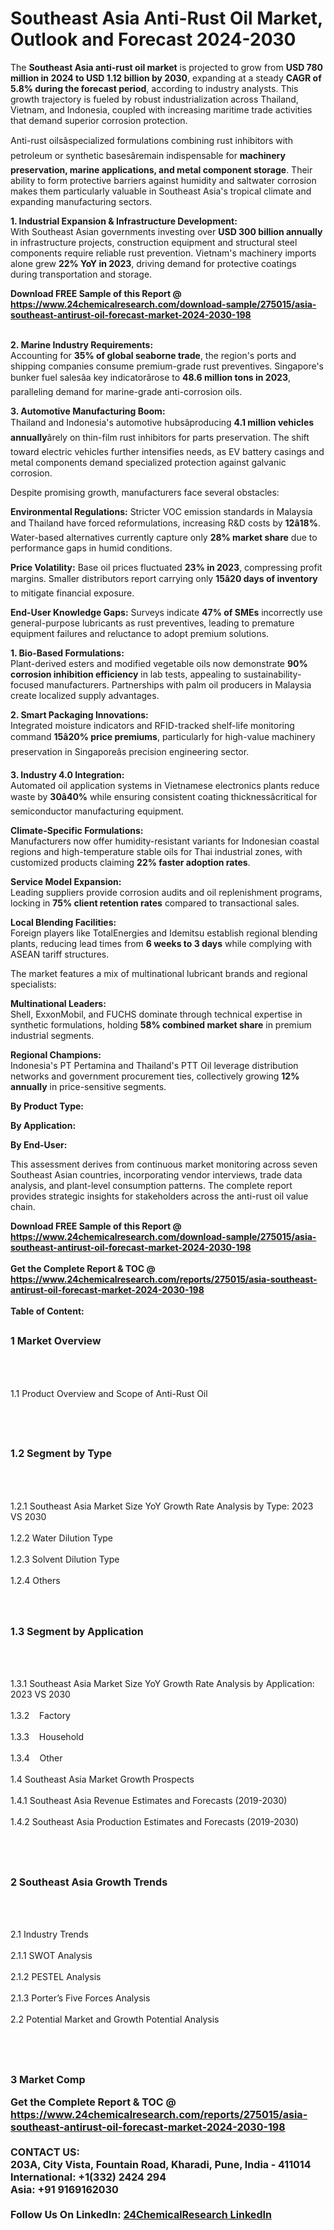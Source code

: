 <h1>Southeast Asia Anti-Rust Oil Market, Outlook and Forecast 2024-2030</h1><p>The <strong>Southeast Asia anti-rust oil market</strong> is projected to grow from <strong>USD 780 million in 2024 to USD 1.12 billion by 2030</strong>, expanding at a steady <strong>CAGR of 5.8% during the forecast period</strong>, according to industry analysts. This growth trajectory is fueled by robust industrialization across Thailand, Vietnam, and Indonesia, coupled with increasing maritime trade activities that demand superior corrosion protection.</p><p>Anti-rust oilsâspecialized formulations combining rust inhibitors with petroleum or synthetic basesâremain indispensable for <strong>machinery preservation, marine applications, and metal component storage</strong>. Their ability to form protective barriers against humidity and saltwater corrosion makes them particularly valuable in Southeast Asia's tropical climate and expanding manufacturing sectors.</p><p><strong>1. Industrial Expansion &amp; Infrastructure Development:</strong><br>
With Southeast Asian governments investing over <strong>USD 300 billion annually</strong> in infrastructure projects, construction equipment and structural steel components require reliable rust prevention. Vietnam's machinery imports alone grew <strong>22% YoY in 2023</strong>, driving demand for protective coatings during transportation and storage.</p><div><b>Download FREE Sample of this Report @ 
            <a href="https://www.24chemicalresearch.com/download-sample/275015/asia-southeast-antirust-oil-forecast-market-2024-2030-198">
            https://www.24chemicalresearch.com/download-sample/275015/asia-southeast-antirust-oil-forecast-market-2024-2030-198</a></b></div><br><p><strong>2. Marine Industry Requirements:</strong><br>
Accounting for <strong>35% of global seaborne trade</strong>, the region's ports and shipping companies consume premium-grade rust preventives. Singapore's bunker fuel salesâa key indicatorârose to <strong>48.6 million tons in 2023</strong>, paralleling demand for marine-grade anti-corrosion oils.</p><p><strong>3. Automotive Manufacturing Boom:</strong><br>
Thailand and Indonesia's automotive hubsâproducing <strong>4.1 million vehicles annually</strong>ârely on thin-film rust inhibitors for parts preservation. The shift toward electric vehicles further intensifies needs, as EV battery casings and metal components demand specialized protection against galvanic corrosion.</p><p>Despite promising growth, manufacturers face several obstacles:</p><p><strong>Environmental Regulations:</strong> Stricter VOC emission standards in Malaysia and Thailand have forced reformulations, increasing R&amp;D costs by <strong>12â18%</strong>. Water-based alternatives currently capture only <strong>28% market share</strong> due to performance gaps in humid conditions.</p><p><strong>Price Volatility:</strong> Base oil prices fluctuated <strong>23% in 2023</strong>, compressing profit margins. Smaller distributors report carrying only <strong>15â20 days of inventory</strong> to mitigate financial exposure.</p><p><strong>End-User Knowledge Gaps:</strong> Surveys indicate <strong>47% of SMEs</strong> incorrectly use general-purpose lubricants as rust preventives, leading to premature equipment failures and reluctance to adopt premium solutions.</p><p><strong>1. Bio-Based Formulations:</strong><br>
Plant-derived esters and modified vegetable oils now demonstrate <strong>90% corrosion inhibition efficiency</strong> in lab tests, appealing to sustainability-focused manufacturers. Partnerships with palm oil producers in Malaysia create localized supply advantages.</p><p><strong>2. Smart Packaging Innovations:</strong><br>
Integrated moisture indicators and RFID-tracked shelf-life monitoring command <strong>15â20% price premiums</strong>, particularly for high-value machinery preservation in Singaporeâs precision engineering sector.</p><p><strong>3. Industry 4.0 Integration:</strong><br>
Automated oil application systems in Vietnamese electronics plants reduce waste by <strong>30â40%</strong> while ensuring consistent coating thicknessâcritical for semiconductor manufacturing equipment.</p><p><strong>Climate-Specific Formulations:</strong><br>
	Manufacturers now offer humidity-resistant variants for Indonesian coastal regions and high-temperature stable oils for Thai industrial zones, with customized products claiming <strong>22% faster adoption rates</strong>.</p><p><strong>Service Model Expansion:</strong><br>
	Leading suppliers provide corrosion audits and oil replenishment programs, locking in <strong>75% client retention rates</strong> compared to transactional sales.</p><p><strong>Local Blending Facilities:</strong><br>
	Foreign players like TotalEnergies and Idemitsu establish regional blending plants, reducing lead times from <strong>6 weeks to 3 days</strong> while complying with ASEAN tariff structures.</p><p>The market features a mix of multinational lubricant brands and regional specialists:</p><p><strong>Multinational Leaders:</strong><br>
Shell, ExxonMobil, and FUCHS dominate through technical expertise in synthetic formulations, holding <strong>58% combined market share</strong> in premium industrial segments.</p><p><strong>Regional Champions:</strong><br>
Indonesia's PT Pertamina and Thailand's PTT Oil leverage distribution networks and government procurement ties, collectively growing <strong>12% annually</strong> in price-sensitive segments.</p><p><strong>By Product Type:</strong></p><p><strong>By Application:</strong></p><p><strong>By End-User:</strong></p><p>This assessment derives from continuous market monitoring across seven Southeast Asian countries, incorporating vendor interviews, trade data analysis, and plant-level consumption patterns. The complete report provides strategic insights for stakeholders across the anti-rust oil value chain.</p><div><b>Download FREE Sample of this Report @ 
            <a href="https://www.24chemicalresearch.com/download-sample/275015/asia-southeast-antirust-oil-forecast-market-2024-2030-198">
            https://www.24chemicalresearch.com/download-sample/275015/asia-southeast-antirust-oil-forecast-market-2024-2030-198</a></b></div><br><div><b>Get the Complete Report & TOC @ 
            <a href="https://www.24chemicalresearch.com/reports/275015/asia-southeast-antirust-oil-forecast-market-2024-2030-198">
            https://www.24chemicalresearch.com/reports/275015/asia-southeast-antirust-oil-forecast-market-2024-2030-198</a></b></div><br>
            <b>Table of Content:</b><p><h2><span style="font-size:16px"><strong>1 Market Overview&nbsp;&nbsp; &nbsp;</strong></span></h2><br />
<br />
<p>1.1 Product Overview and Scope of Anti-Rust Oil&nbsp;</p><br />
<br />
<h2><strong><span style="font-size:16px">1.2 Segment by Type&nbsp;&nbsp; &nbsp;</span></strong></h2><br />
<br />
<p>1.2.1 Southeast Asia Market Size YoY Growth Rate Analysis by Type: 2023 VS 2030&nbsp;&nbsp; &nbsp;<br /><br />
1.2.2 Water Dilution Type&nbsp;&nbsp; &nbsp;<br /><br />
1.2.3 Solvent Dilution Type<br /><br />
1.2.4 Others<br /><br />
<br />
<h2><span style="font-size:16px"><strong>1.3 Segment by Application&nbsp;&nbsp;</strong></span></h2><br />
<br />
<p>1.3.1 Southeast Asia Market Size YoY Growth Rate Analysis by Application: 2023 VS 2030&nbsp;&nbsp; &nbsp;<br /><br />
1.3.2&nbsp;&nbsp; &nbsp;Factory<br /><br />
1.3.3&nbsp;&nbsp; &nbsp;Household<br /><br />
1.3.4&nbsp;&nbsp; &nbsp;Other<br /><br />
1.4 Southeast Asia Market Growth Prospects&nbsp;&nbsp; &nbsp;<br /><br />
1.4.1 Southeast Asia Revenue Estimates and Forecasts (2019-2030)&nbsp;&nbsp; &nbsp;<br /><br />
1.4.2 Southeast Asia Production Estimates and Forecasts (2019-2030)&nbsp;&nbsp;</p><br />
<br />
<h2><span style="font-size:16px"><strong>2 Southeast Asia Growth Trends&nbsp;&nbsp; &nbsp;</strong></span></h2><br />
<br />
<p>2.1 Industry Trends&nbsp;&nbsp; &nbsp;<br /><br />
2.1.1 SWOT Analysis&nbsp;&nbsp; &nbsp;<br /><br />
2.1.2 PESTEL Analysis&nbsp;&nbsp; &nbsp;<br /><br />
2.1.3 Porter&rsquo;s Five Forces Analysis&nbsp;&nbsp; &nbsp;<br /><br />
2.2 Potential Market and Growth Potential Analysis&nbsp;&nbsp; &nbsp;</p><br />
<br />
<h2><span style="font-size:16px"><strong>3 Market Comp</p><div><b>Get the Complete Report & TOC @ 
            <a href="https://www.24chemicalresearch.com/reports/275015/asia-southeast-antirust-oil-forecast-market-2024-2030-198">
            https://www.24chemicalresearch.com/reports/275015/asia-southeast-antirust-oil-forecast-market-2024-2030-198</a></b></div><br><b>CONTACT US:</b><br>
            203A, City Vista, Fountain Road, Kharadi, Pune, India - 411014<br>
            International: +1(332) 2424 294<br>
            Asia: +91 9169162030 <br><br>
            Follow Us On LinkedIn: <a href="https://www.linkedin.com/company/24chemicalresearch/">24ChemicalResearch LinkedIn</a>